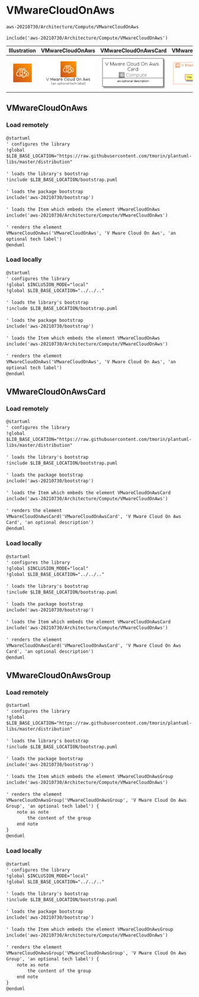 # VMwareCloudOnAws


```text
aws-20210730/Architecture/Compute/VMwareCloudOnAws
```

```text
include('aws-20210730/Architecture/Compute/VMwareCloudOnAws')
```



| Illustration | VMwareCloudOnAws | VMwareCloudOnAwsCard | VMwareCloudOnAwsGroup |
| :---: | :---: | :---: | :---: |
| ![illustration for Illustration](../../../aws-20210730/Architecture/Compute/VMwareCloudOnAws.png) | ![illustration for VMwareCloudOnAws](../../../aws-20210730/Architecture/Compute/VMwareCloudOnAws.Local.png) | ![illustration for VMwareCloudOnAwsCard](../../../aws-20210730/Architecture/Compute/VMwareCloudOnAwsCard.Local.png) | ![illustration for VMwareCloudOnAwsGroup](../../../aws-20210730/Architecture/Compute/VMwareCloudOnAwsGroup.Local.png) |




## VMwareCloudOnAws

### Load remotely
```plantuml
@startuml
' configures the library
!global $LIB_BASE_LOCATION="https://raw.githubusercontent.com/tmorin/plantuml-libs/master/distribution"

' loads the library's bootstrap
!include $LIB_BASE_LOCATION/bootstrap.puml

' loads the package bootstrap
include('aws-20210730/bootstrap')

' loads the Item which embeds the element VMwareCloudOnAws
include('aws-20210730/Architecture/Compute/VMwareCloudOnAws')

' renders the element
VMwareCloudOnAws('VMwareCloudOnAws', 'V Mware Cloud On Aws', 'an optional tech label')
@enduml
```

### Load locally
```plantuml
@startuml
' configures the library
!global $INCLUSION_MODE="local"
!global $LIB_BASE_LOCATION="../../.."

' loads the library's bootstrap
!include $LIB_BASE_LOCATION/bootstrap.puml

' loads the package bootstrap
include('aws-20210730/bootstrap')

' loads the Item which embeds the element VMwareCloudOnAws
include('aws-20210730/Architecture/Compute/VMwareCloudOnAws')

' renders the element
VMwareCloudOnAws('VMwareCloudOnAws', 'V Mware Cloud On Aws', 'an optional tech label')
@enduml
```

## VMwareCloudOnAwsCard

### Load remotely
```plantuml
@startuml
' configures the library
!global $LIB_BASE_LOCATION="https://raw.githubusercontent.com/tmorin/plantuml-libs/master/distribution"

' loads the library's bootstrap
!include $LIB_BASE_LOCATION/bootstrap.puml

' loads the package bootstrap
include('aws-20210730/bootstrap')

' loads the Item which embeds the element VMwareCloudOnAwsCard
include('aws-20210730/Architecture/Compute/VMwareCloudOnAws')

' renders the element
VMwareCloudOnAwsCard('VMwareCloudOnAwsCard', 'V Mware Cloud On Aws Card', 'an optional description')
@enduml
```

### Load locally
```plantuml
@startuml
' configures the library
!global $INCLUSION_MODE="local"
!global $LIB_BASE_LOCATION="../../.."

' loads the library's bootstrap
!include $LIB_BASE_LOCATION/bootstrap.puml

' loads the package bootstrap
include('aws-20210730/bootstrap')

' loads the Item which embeds the element VMwareCloudOnAwsCard
include('aws-20210730/Architecture/Compute/VMwareCloudOnAws')

' renders the element
VMwareCloudOnAwsCard('VMwareCloudOnAwsCard', 'V Mware Cloud On Aws Card', 'an optional description')
@enduml
```

## VMwareCloudOnAwsGroup

### Load remotely
```plantuml
@startuml
' configures the library
!global $LIB_BASE_LOCATION="https://raw.githubusercontent.com/tmorin/plantuml-libs/master/distribution"

' loads the library's bootstrap
!include $LIB_BASE_LOCATION/bootstrap.puml

' loads the package bootstrap
include('aws-20210730/bootstrap')

' loads the Item which embeds the element VMwareCloudOnAwsGroup
include('aws-20210730/Architecture/Compute/VMwareCloudOnAws')

' renders the element
VMwareCloudOnAwsGroup('VMwareCloudOnAwsGroup', 'V Mware Cloud On Aws Group', 'an optional tech label') {
    note as note
        the content of the group
    end note
}
@enduml
```

### Load locally
```plantuml
@startuml
' configures the library
!global $INCLUSION_MODE="local"
!global $LIB_BASE_LOCATION="../../.."

' loads the library's bootstrap
!include $LIB_BASE_LOCATION/bootstrap.puml

' loads the package bootstrap
include('aws-20210730/bootstrap')

' loads the Item which embeds the element VMwareCloudOnAwsGroup
include('aws-20210730/Architecture/Compute/VMwareCloudOnAws')

' renders the element
VMwareCloudOnAwsGroup('VMwareCloudOnAwsGroup', 'V Mware Cloud On Aws Group', 'an optional tech label') {
    note as note
        the content of the group
    end note
}
@enduml
```

